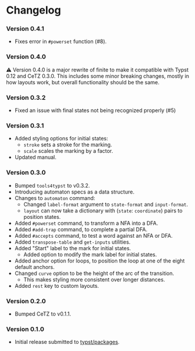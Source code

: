 # Changelog

### Version 0.4.1

- Fixes error in `#powerset` function (#8).

### Version 0.4.0

:warning: Version 0.4.0 is a major rewrite of finite to make it compatible with Typst 0.12 and CeTZ 0.3.0. This includes some minor breaking changes, mostly in how layouts work, but overall functionality should be the same. 

### Version 0.3.2

- Fixed an issue with final states not being recognized properly (#5)

### Version 0.3.1

- Added styling options for initial states:
	- `stroke` sets a stroke for the marking.
	- `scale` scales the marking by a factor.
- Updated manual.

### Version 0.3.0

- Bumped `tools4typst` to v0.3.2.
- Introducing automaton specs as a data structure.
- Changes to `automaton` command:
	- Changed `label-format` argument to `state-format` and `input-format`.
	- `layout` can now take a dictionary with (`state`: `coordinate`)  pairs to position states.
- Added `#powerset` command, to transform a NFA into a DFA.
- Added `#add-trap` command, to complete a partial DFA.
- Added `#accepts` command, to test a word against an NFA or DFA.
- Added `transpose-table` and `get-inputs` utilities.
- Added "Start" label to the mark for initial states.
	- Added option to modify the mark label for initial states.
- Added anchor option for loops, to position the loop at one of the eight default anchors.
- Changed `curve` option to be the height of the arc of the transition.
	- This makes styling more consistent over longer distances.
- Added `rest` key to custom layouts.

### Version 0.2.0

- Bumped CeTZ to v0.1.1.

### Version 0.1.0

- Initial release submitted to [typst/packages](https://github.com/typst/packages).
